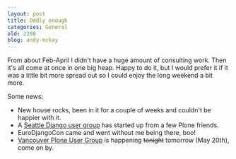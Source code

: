 ```yaml
---
layout: post
title: Oddly enough
categories: General
old: 2208
blog: andy-mckay
---
```

<p>From about Feb-April I didn't have a huge amount of consulting work. Then it's all come at once in one big heap. Happy to do it, but I would prefer it if it was a little bit more spread out so I could enjoy the long weekend a bit more.</p>
<p>Some news:</p>
<ul>
<li>New house rocks, been in it for a couple of weeks and couldn't be happier with it.</li>
<li>A <a href="http://upcoming.yahoo.com/event/2699615/">Seattle Django user group</a> has started up from a few Plone friends.</li>
<li>EuroDjangoCon came and went without me being there, boo!</li>
<li><a href="http://tr.im/kQfC">Vancouver Plone User Group</a> is happening <s>tonight</s> tomorrow  (May 20th), come on by.</li>
</ul>
